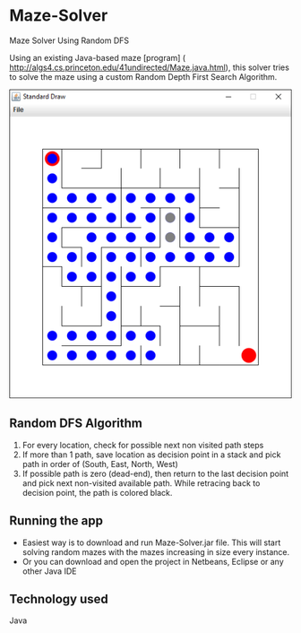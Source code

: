# Maze-Solver
Maze Solver Using Random DFS

Using an existing Java-based maze [program] ( http://algs4.cs.princeton.edu/41undirected/Maze.java.html), this solver tries to solve the maze using a custom Random Depth First Search Algorithm.

![Maze-Solver screen shot](https://github.com/RaviChimmalgi/Maze-Solver/blob/master/maze-solver.png)

## Random DFS Algorithm
1) For every location, check for possible next non visited path steps
2) If more than 1 path, save location as decision point in a stack and pick path in order of (South, East, North, West)
3) If possible path is zero (dead-end), then return to the last decision point and pick next non-visited available path. While retracing back to decision point, the path is colored black.


## Running the app
- Easiest way is to download and run Maze-Solver.jar file. This will start solving random mazes with the mazes increasing in size every instance.
- Or you can download and open the project in Netbeans, Eclipse or any other Java IDE

## Technology used
Java
